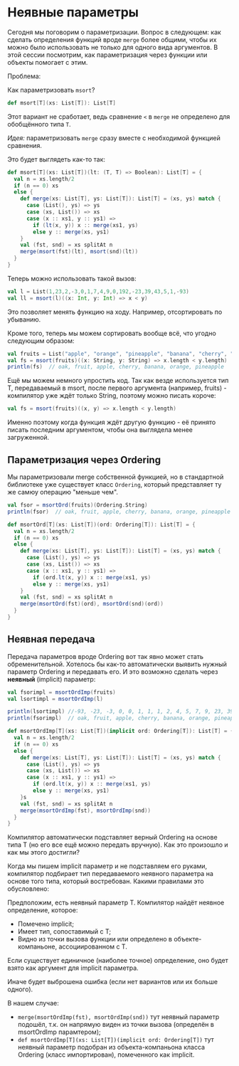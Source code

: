 # Неявные параметры

Сегодня мы поговорим о параметризации. Вопрос в следующем: как сделать определения функций вроде `merge` более общими, чтобы их можно было использовать не только для одного вида аргументов. В этой сессии посмотрим, как параметризация через функции или объекты помогает с этим.

Проблема:

Как параметризовать `msort`? 

```scala
def msort[T](xs: List[T]): List[T]
```

Этот вариант не сработает, ведь сравнение `<` в `merge` не определено для обобщённого типа `T`. 

*Идея:* параметризовать `merge` сразу вместе с необходимой функцией сравнения.

Это будет выглядеть как-то так:

```scala
def msort[T](xs: List[T])(lt: (T, T) => Boolean): List[T] = {
  val n = xs.length/2
  if (n == 0) xs
  else {
    def merge(xs: List[T], ys: List[T]): List[T] = (xs, ys) match {
      case (List(), ys) => ys
      case (xs, List()) => xs
      case (x :: xs1, y :: ys1) =>
        if (lt(x, y)) x :: merge(xs1, ys)
        else y :: merge(xs, ys1)
    }
    val (fst, snd) = xs splitAt n
    merge(msort(fst)(lt), msort(snd)(lt))
  }
}
```

Теперь можно использовать такой вызов:

```scala
val l = List(1,23,2,-3,0,1,7,4,9,0,192,-23,39,43,5,1,-93)
val ll = msort(l)((x: Int, y: Int) => x < y)
```

Это позволяет менять функцию на ходу. Например, отсортировать по убыванию.

Кроме того, теперь мы можем сортировать вообще всё, что угодно следующим образом:

```scala
val fruits = List("apple", "orange", "pineapple", "banana", "cherry", "fruit", "oak")
val fs = msort(fruits)((x: String, y: String) => x.length < y.length)
println(fs)  // oak, fruit, apple, cherry, banana, orange, pineapple
```

Ещё мы можем немного упростить код. Так как везде используется тип T, передаваемый в msort, после первого аргумента (например, fruits) - компилятор уже ждёт только String, поэтому можно писать короче:

```scala
val fs = msort(fruits)((x, y) => x.length < y.length)
```

Именно поэтому когда функция ждёт другую функцию - её принято писать последним аргументом, чтобы она выглядела менее загруженной.


## Параметризация через Ordering

Мы параметризовали merge собственной функцией, но в стандартной библиотеке уже существует класс `Ordering`, который представляет ту же самюу операцию "меньше чем".

```scala
val fsor = msortOrd(fruits)(Ordering.String)
println(fsor)  // oak, fruit, apple, cherry, banana, orange, pineapple

def msortOrd[T](xs: List[T])(ord: Ordering[T]): List[T] = {
  val n = xs.length/2
  if (n == 0) xs
  else {
    def merge(xs: List[T], ys: List[T]): List[T] = (xs, ys) match {
      case (List(), ys) => ys
      case (xs, List()) => xs
      case (x :: xs1, y :: ys1) =>
        if (ord.lt(x, y)) x :: merge(xs1, ys)
        else y :: merge(xs, ys1)
    }
    val (fst, snd) = xs splitAt n
    merge(msortOrd(fst)(ord), msortOrd(snd)(ord))
  }
}
```


## Неявная передача

Передача параметров вроде Ordering вот так явно может стать обременительной. Хотелось бы как-то автоматически выявить нужный параметр Ordering и передавать его. И это возможно сделать через **неявный** (implicit) параметр:


```scala
val fsorimpl = msortOrdImp(fruits)
val lsortimpl = msortOrdImp(l)

println(lsortimpl) //-93, -23, -3, 0, 0, 1, 1, 1, 2, 4, 5, 7, 9, 23, 39, 43, 192
println(fsorimpl)  // oak, fruit, apple, cherry, banana, orange, pineapple

def msortOrdImp[T](xs: List[T])(implicit ord: Ordering[T]): List[T] = {
  val n = xs.length/2
  if (n == 0) xs
  else {
    def merge(xs: List[T], ys: List[T]): List[T] = (xs, ys) match {
      case (List(), ys) => ys
      case (xs, List()) => xs
      case (x :: xs1, y :: ys1) =>
        if (ord.lt(x, y)) x :: merge(xs1, ys)
        else y :: merge(xs, ys1)
    }s
    val (fst, snd) = xs splitAt n
    merge(msortOrdImp(fst), msortOrdImp(snd))
  }
}
```

Компилятор автоматически подставляет верный Ordering на основе типа T (но его все ещё можно передать вручную). Как это произошло и как мы этого достигли?

Когда мы пишем implicit параметр и не подставляем его руками, компилятор подбирает тип передаваемого неявного параметра на основе того типа, который востребован. Какими правилами это обусловлено:

Предположим, есть неявный параметр T. Компилятор найдёт неявное определение, которое:

- Помечено implicit;
- Имеет тип, сопоставимый с T;
- Видно из точки вызова функции или определено в объекте-компаньоне, ассоциированном с T.

Если существует единичное (наиболее точное) определение, оно будет взято как аргумент для implicit параметра.

Иначе будет выброшена ошибка (если нет вариантов или их больше одного).

В нашем случае:

- `merge(msortOrdImp(fst), msortOrdImp(snd))` тут неявный параметр подошёл, т.к. он напрямую виден из точки вызова (определён в msortOrdImp парамтером);
- `def msortOrdImp[T](xs: List[T])(implicit ord: Ordering[T])` тут неявный параметр подобран из объекта-компаньона класса Ordering (класс импортирован), помеченного как implicit.